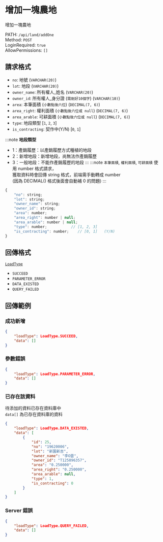 # 增加一塊農地

增加一塊農地

PATH: `/api/land/addOne`  
Method: `POST`  
LoginRequired: `true`  
AllowPermissions: `[]`  


## 請求格式
* `no`: 地號 (`VARCHAR(20)`)
* `lot`: 地段 (`VARCHAR(20)`)
* `owner_name`: 所有權人_姓名   (`VARCHAR(20)`)
* `owner_id`: 所有權人_身分證   (`需剛好10個字`) (`VARCHAR(10)`)
* `area`: 本筆面積              (`小數點後六位`) (`DECIMAL(7, 6)`)
* `area_right`: 權利面積        (`小數點後六位或 null`) (`DECIMAL(7, 6)`)
* `area_arable`: 可耕面積       (`小數點後六位或 null`) (`DECIMAL(7, 6)`)
* `type`: 地段類型              [`1`, `2`, `3`]
* `is_contracting`: 契作中(Y/N)    [`0`, `1`]

:::note
**地段類型**
* 1：產銷履歷：以產銷履歷方式種植的地段
* 2：新增地段：新增地段，尚無法作產銷履歷
* 3：一般地段：不能作產銷履歷的地段
:::
:::note
`本筆面積`, `權利面積`, `可耕面積` 使用 number 格式請求，  
獲取資料時會回傳 string 格式，前端需手動轉成 number  
(因為 DECIMAL() 格式後面會自動補 0 的問題)
:::

```js
{
    "no": string;
    "lot": string;
    "owner_name": string;
    "owner_id": string;
    "area": number;
    "area_right": number | null;
    "area_arable": number | null;
    "type": number;           // [1, 2, 3]
    "is_contracting": number;    // [0, 1]   (Y/N)
}
```


## 回傳格式
[`LoadType`](../../types.md#loadtype)  
* `SUCCEED`
* `PARAMETER_ERROR`
* `DATA_EXISTED`
* `QUERY_FAILED`


## 回傳範例
### 成功新增
```json
{
    "loadType": LoadType.SUCCEED,
    "data": []
}
```

### 參數錯誤
```json
{
    "loadType": LoadType.PARAMETER_ERROR,
    "data": []
}
```

### 已存在該資料  
待添加的資料已存在資料庫中  
`data[]` 為已存在資料庫的資料
```json
{
    "loadType": LoadType.DATA_EXISTED,
    "data": [
        {
            "id": 25,
            "no": "19620006",
            "lot": "新園新吉",
            "owner_name": "李O雲",
            "owner_id": "T125896357",
            "area": "0.250000",
            "area_right": "0.250000",
            "area_arable": null,
            "type": 1,
            "is_contracting": 0
        }
    ]
}
```

### Server 錯誤  
```json
{
    "loadType": LoadType.QUERY_FAILED,
    "data": []
}
```
